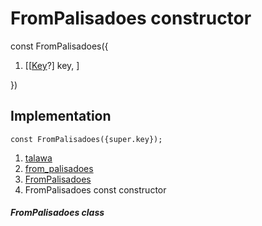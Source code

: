 
<div>

# FromPalisadoes constructor

</div>


const FromPalisadoes({

1.  [[[Key](https://api.flutter.dev/flutter/foundation/Key-class.html)?]
    key, ]

})



## Implementation

``` language-dart
const FromPalisadoes({super.key});
```







1.  [talawa](../../index.html)
2.  [from_palisadoes](../../widgets_from_palisadoes/)
3.  [FromPalisadoes](../../widgets_from_palisadoes/FromPalisadoes-class.html)
4.  FromPalisadoes const constructor

##### FromPalisadoes class







